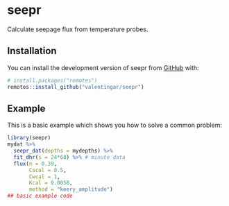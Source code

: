 
<!-- README.md is generated from README.Rmd. Please edit that file -->

# seepr

<!-- badges: start -->
<!-- badges: end -->

Calculate seepage flux from temperature probes.

## Installation

You can install the development version of seepr from
[GitHub](https://github.com/) with:

``` r
# install.packages("remotes")
remotes::install_github("valentingar/seepr")
```

## Example

This is a basic example which shows you how to solve a common problem:

``` r
library(seepr)
mydat %>%
  seepr_dat(depths = mydepths) %>%
  fit_dhr(s = 24*60) %>% # minute data
  flux(n = 0.39, 
       Cscal = 0.5,
       Cwcal = 1,
       Kcal = 0.0058,
       method = "keery_amplitude")
## basic example code
```
